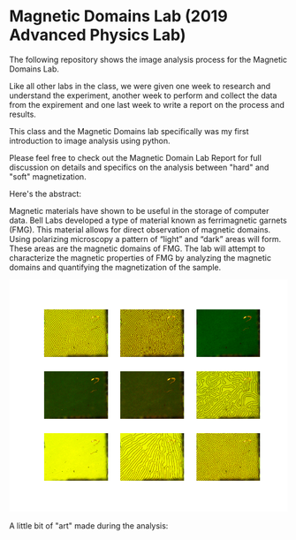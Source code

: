 # Magnetic Domains Lab (2019 Advanced Physics Lab)

The following repository shows the image analysis process for the Magnetic Domains Lab.

Like all other labs in the class, we were given one week to research and understand the experiment, another week to perform and collect the data from the expirement and one last week to write a report on the process and results. 

This class and the Magnetic Domains lab specifically was my first introduction to image analysis using python.

Please feel free to check out the Magnetic Domain Lab Report for full discussion on details and specifics on the analysis between "hard" and "soft" magnetization.

Here's the abstract:

Magnetic materials have shown to be useful in the storage of computer data. Bell Labs developed
a type of material known as ferrimagnetic garnets (FMG). This material allows for direct observation
of magnetic domains. Using polarizing microscopy a pattern of “light” and “dark” areas will form.
These areas are the magnetic domains of FMG. The lab will attempt to characterize the magnetic
properties of FMG by analyzing the magnetic domains and quantifying the magnetization of the
sample.

![Image](E1ALL.png)


A little bit of "art" made during the analysis:

